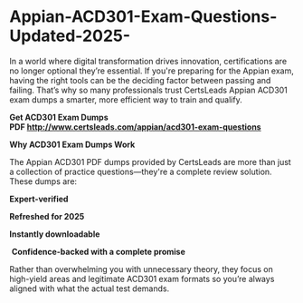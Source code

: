 # Appian-ACD301-Exam-Questions-Updated-2025-
<p>In a world where digital transformation drives innovation, certifications are no longer optional they&rsquo;re essential. If you&#39;re preparing for the Appian exam, having the right tools can be the deciding factor between passing and failing. That&rsquo;s why so many professionals trust CertsLeads Appian ACD301 exam dumps a smarter, more efficient way to train and qualify.</p> <p><strong>Get ACD301 Exam Dumps PDF&nbsp;<a href="http://www.certsleads.com/appian/acd301-exam-questions">http://www.certsleads.com/appian/acd301-exam-questions</a></strong></p> <p><strong>Why ACD301 Exam Dumps Work</strong></p> <p>The Appian ACD301 PDF dumps provided by CertsLeads are more than just a collection of practice questions&mdash;they&#39;re a complete review solution. These dumps are:</p> <p><strong>Expert-verified</strong></p> <p><strong>Refreshed for 2025</strong></p> <p><strong>Instantly downloadable</strong></p> <p>&nbsp;<strong>Confidence-backed with a complete promise</strong></p> <p>Rather than overwhelming you with unnecessary theory, they focus on high-yield areas and legitimate ACD301 exam formats so you&rsquo;re always aligned with what the actual test demands.</p> <p>&nbsp;</p>
